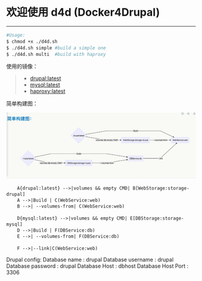 # 欢迎使用 d4d (Docker4Drupal)

------

```bash
#Usage:
$ chmod +x ./d4d.sh
$ ./d4d.sh simple #build a simple one
$ ./d4d.sh multi  #build with haproxy
```

使用的镜像：

> * [drupal:latest](https://hub.docker.com/_/drupal/)
> * [mysql:latest](https://hub.docker.com/_/mysql/)
> * [haproxy:latest](https://hub.docker.com/_/haproxy/)


简单构建图：

![简单构建图](https://raw.githubusercontent.com/guoxiangke/d4d/master/struture.png)
```graphLR
    A{drupal:latest} -->|volumes && empty CMD| B[WebStorage:storage-drupal]
    A -->|Build | C(WebService:web)
    B -->| --volumes-from| C(WebService:web)
    
    D{mysql:latest} -->|volumes && empty CMD| E[DBStorage:storage-mysql]
    D -->|Build | F(DBService:db)
    E -->| --volumes-from| F(DBService:db)
    
    F -->|--link|C(WebService:web)
```



Drupal config:
	Database name :  drupal
	Database username :  drupal 
	Database password : drupal
	Database Host : dbhost
	Database Host Port : 3306


